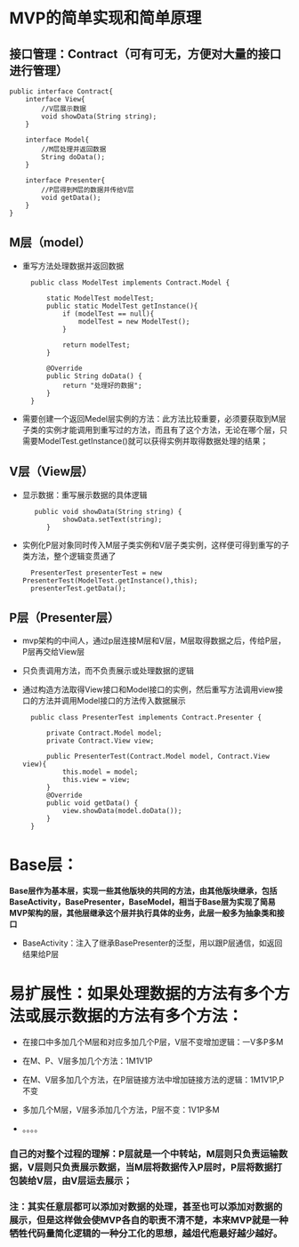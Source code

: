 # MVP的简单实现和简单原理
## 接口管理：Contract（可有可无，方便对大量的接口进行管理）
	public interface Contract{
	    interface View{
	        //V层展示数据
	        void showData(String string);
	    }
	
	    interface Model{
	        //M层处理并返回数据
	        String doData();
	    }
	
	    interface Presenter{
	        //P层得到M层的数据并传给V层
	        void getData();
	    }
	}


## M层（model）

* 重写方法处理数据并返回数据

		public class ModelTest implements Contract.Model {
		
		    static ModelTest modelTest;
		    public static ModelTest getInstance(){
		        if (modelTest == null){
		            modelTest = new ModelTest();
		        }
		
		        return modelTest;
		    }
		
		    @Override
		    public String doData() {
		        return "处理好的数据";
		    }
		}

* 需要创建一个返回Medel层实例的方法：此方法比较重要，必须要获取到M层子类的实例才能调用到重写过的方法，而且有了这个方法，无论在哪个层，只需要ModelTest.getInstance()就可以获得实例并取得数据处理的结果；

## V层（View层）

* 显示数据：重写展示数据的具体逻辑

		 public void showData(String string) {
		        showData.setText(string);
		    }

* 实例化P层对象同时传入M层子类实例和V层子类实例，这样便可得到重写的子类方法，整个逻辑变贯通了

		PresenterTest presenterTest = new PresenterTest(ModelTest.getInstance(),this);
        presenterTest.getData();


## P层（Presenter层）

* mvp架构的中间人，通过p层连接M层和V层，M层取得数据之后，传给P层，P层再交给View层
* 只负责调用方法，而不负责展示或处理数据的逻辑
* 通过构造方法取得View接口和Model接口的实例，然后重写方法调用view接口的方法并调用Model接口的方法传入数据展示
		
		public class PresenterTest implements Contract.Presenter {
		
		    private Contract.Model model;
		    private Contract.View view;
		
		    public PresenterTest(Contract.Model model, Contract.View view){
		        this.model = model;
		        this.view = view;
		    }
		    @Override
		    public void getData() {
		        view.showData(model.doData());
		    }
		}

# Base层：
**Base层作为基本层，实现一些其他版块的共同的方法，由其他版块继承，包括BaseActivity，BasePresenter，BaseModel，相当于Base层为实现了简易MVP架构的层，其他层继承这个层并执行具体的业务，此层一般多为抽象类和接口**

* BaseActivity：注入了继承BasePresenter的泛型，用以跟P层通信，如返回结果给P层


# 易扩展性：如果处理数据的方法有多个方法或展示数据的方法有多个方法：

* 在接口中多加几个M层和对应多加几个P层，V层不变增加逻辑：一V多P多M

* 在M、P、V层多加几个方法：1M1V1P

* 在M、V层多加几个方法，在P层链接方法中增加链接方法的逻辑：1M1V1P,P不变

* 多加几个M层，V层多添加几个方法，P层不变：1V1P多M
* 。。。。  


### 自己的对整个过程的理解：P层就是一个中转站，M层则只负责运输数据，V层则只负责展示数据，当M层将数据传入P层时，P层将数据打包装给V层，由V层运去展示；

### 注：其实任意层都可以添加对数据的处理，甚至也可以添加对数据的展示，但是这样做会使MVP各自的职责不清不楚，本来MVP就是一种牺牲代码量简化逻辑的一种分工化的思想，越俎代庖最好越少越好。